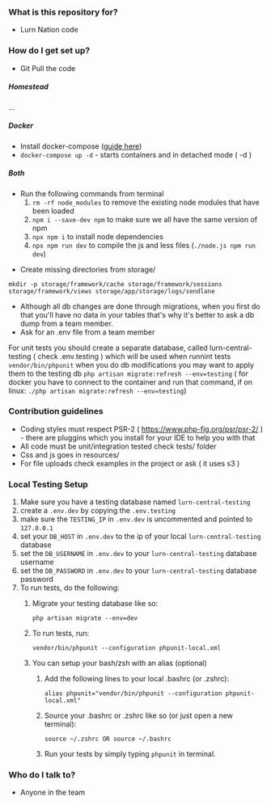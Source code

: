 ### What is this repository for? ###

* Lurn Nation code

### How do I get set up? ###

* Git Pull the code

##### Homestead
...

##### Docker
* Install docker-compose ([guide here](https://docs.docker.com/compose/install/#install-compose))
* `docker-compose up -d` - starts containers and in detached mode ( -d )

##### Both
   - Run the following commands from terminal
        1. ```rm -rf node_modules``` to remove the existing node modules that have been loaded
        2. ```npm i --save-dev npm``` to make sure we all have the same version of npm
        3. ```npx npm i``` to install node dependencies
        4. ```npx npm run dev``` to compile the js and less files (```./node.js npm run dev```)

* Create missing directories from storage/ 
```
mkdir -p storage/framework/cache storage/framework/sessions storage/framework/views storage/app/storage/logs/sendlane
```    
* Although all db changes are done through migrations, when you first do that you'll have no data in your tables
that's why it's better to ask a db dump from a team member. 
* Ask for an .env file from a team member

For unit tests you should create a separate database, called lurn-central-testing ( check .env.testing ) which will be used
when runnint tests ```vendor/bin/phpunit``` when you do db modifications you may want to apply them to the testing db ```php artisan migrate:refresh --env=testing```
( for docker you have to connect to the container and run that command, if on linux: ```./php artisan migrate:refresh --env=testing```)
 
### Contribution guidelines ###

* Coding styles must respect PSR-2 ( https://www.php-fig.org/psr/psr-2/ ) - there are pluggins which you install for your IDE to help you with that
* All code must be unit/integration tested check tests/ folder
* Css and js goes in resources/
* For file uploads check examples in the project or ask ( it uses s3 )

### Local Testing Setup

1. Make sure you have a testing database named `lurn-central-testing`
2. create a `.env.dev` by copying the `.env.testing`
3. make sure the `TESTING_IP` in `.env.dev` is uncommented and pointed to `127.0.0.1`
4. set your `DB_HOST` in `.env.dev` to the ip of your local `lurn-central-testing` database
5. set the `DB_USERNAME` in `.env.dev` to your `lurn-central-testing` database username
6. set the `DB_PASSWORD` in `.env.dev` to your `lurn-central-testing` database password
7. To run tests, do the following:
    1. Migrate your testing database like so:
    
        ```
        php artisan migrate --env=dev
        ```
    2. To run tests, run:
    
        ```
        vendor/bin/phpunit --configuration phpunit-local.xml
        ```
    3. You can setup your bash/zsh with an alias (optional)
    
        1. Add the following lines to your local .bashrc (or .zshrc):
        
            ```
            alias phpunit="vendor/bin/phpunit --configuration phpunit-local.xml"
            ```
        2. Source your .bashrc or .zshrc like so (or just open a new terminal):
        
            ```
            source ~/.zshrc OR source ~/.bashrc
            ```
        3. Run your tests by simply typing `phpunit` in terminal.

### Who do I talk to? ###

* Anyone in the team
